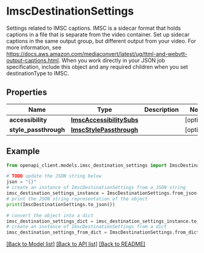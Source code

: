 # ImscDestinationSettings

Settings related to IMSC captions. IMSC is a sidecar format that holds captions in a file that is separate from the video container. Set up sidecar captions in the same output group, but different output from your video. For more information, see https://docs.aws.amazon.com/mediaconvert/latest/ug/ttml-and-webvtt-output-captions.html. When you work directly in your JSON job specification, include this object and any required children when you set destinationType to IMSC.

## Properties

Name | Type | Description | Notes
------------ | ------------- | ------------- | -------------
**accessibility** | [**ImscAccessibilitySubs**](ImscAccessibilitySubs.md) |  | [optional] 
**style_passthrough** | [**ImscStylePassthrough**](ImscStylePassthrough.md) |  | [optional] 

## Example

```python
from openapi_client.models.imsc_destination_settings import ImscDestinationSettings

# TODO update the JSON string below
json = "{}"
# create an instance of ImscDestinationSettings from a JSON string
imsc_destination_settings_instance = ImscDestinationSettings.from_json(json)
# print the JSON string representation of the object
print(ImscDestinationSettings.to_json())

# convert the object into a dict
imsc_destination_settings_dict = imsc_destination_settings_instance.to_dict()
# create an instance of ImscDestinationSettings from a dict
imsc_destination_settings_from_dict = ImscDestinationSettings.from_dict(imsc_destination_settings_dict)
```
[[Back to Model list]](../README.md#documentation-for-models) [[Back to API list]](../README.md#documentation-for-api-endpoints) [[Back to README]](../README.md)


